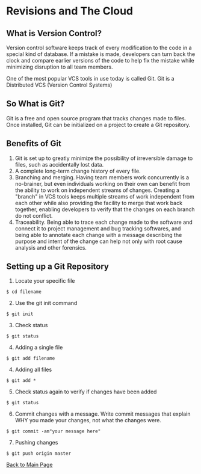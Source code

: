 # Revisions and The Cloud

## What is Version Control?
Version control software keeps track of every modification to the code in a special kind of database. If a mistake is made, developers can turn back the clock and compare earlier versions of the code to help fix the mistake while minimizing disruption to all team members.

One of the most popular VCS tools in use today is called Git. Git is a Distributed VCS (Version Control Systems)

## So What is Git?
Git is a free and open source program that tracks changes made to files. Once installed, Git can be initialized on a project to create a Git repository.

## Benefits of Git

1. Git is set up to greatly minimize the possibility of irreversible damage to files, such as accidentally lost data.
2. A complete long-term change history of every file.
3. Branching and merging. Having team members work concurrently is a no-brainer, but even individuals working on their own can benefit from the ability to work on independent streams of changes. Creating a "branch" in VCS tools keeps multiple streams of work independent from each other while also providing the facility to merge that work back together, enabling developers to verify that the changes on each branch do not conflict.
4. Traceability. Being able to trace each change made to the software and connect it to project management and bug tracking softwares, and being able to annotate each change with a message describing the purpose and intent of the change can help not only with root cause analysis and other forensics.

## Setting up a Git Repository

1. Locate your specific file
```
$ cd filename
```

2. Use the git init command
```
$ git init
```

3. Check status
```
$ git status
```
4. Adding a single file
```
$ git add filename
```

4. Adding all files
```
$ git add *
```
5. Check status again to verify if changes have been added
```
$ git status
```
6. Commit changes with a message. Write commit messages that explain WHY you made your changes, not what the changes were.
```
$ git commit -am"your message here"
```
7. Pushing changes
```
$ git push origin master
```

[Back to Main Page](https://daesystephens.github.io/learning-journal)